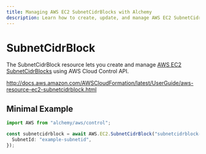 ```yaml
---
title: Managing AWS EC2 SubnetCidrBlocks with Alchemy
description: Learn how to create, update, and manage AWS EC2 SubnetCidrBlocks using Alchemy Cloud Control.
---
```


# SubnetCidrBlock

The SubnetCidrBlock resource lets you create and manage [AWS EC2 SubnetCidrBlocks](https://docs.aws.amazon.com/ec2/latest/userguide/) using AWS Cloud Control API.

http://docs.aws.amazon.com/AWSCloudFormation/latest/UserGuide/aws-resource-ec2-subnetcidrblock.html

## Minimal Example

```ts
import AWS from "alchemy/aws/control";

const subnetcidrblock = await AWS.EC2.SubnetCidrBlock("subnetcidrblock-example", {
  SubnetId: "example-subnetid",
});
```

